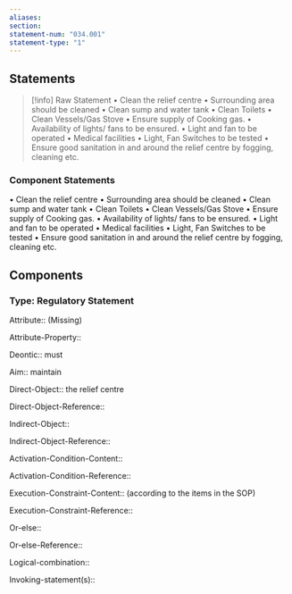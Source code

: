 ```yaml
---
aliases: 
section: 
statement-num: "034.001"
statement-type: "1"
---
```

## Statements 
> [!info] Raw Statement
> • Clean the relief centre 
• Surrounding area should be cleaned 
• Clean sump and water tank 
• Clean Toilets 
• Clean Vessels/Gas Stove 
• Ensure supply of Cooking gas. 
• Availability of lights/ fans to be ensured. 
• Light and fan to be operated 
• Medical facilities 
• Light, Fan Switches to be tested 
• Ensure good sanitation in and around the relief centre by fogging, cleaning etc.  
> 

### Component Statements
• Clean the relief centre 
• Surrounding area should be cleaned 
• Clean sump and water tank 
• Clean Toilets 
• Clean Vessels/Gas Stove 
• Ensure supply of Cooking gas. 
• Availability of lights/ fans to be ensured. 
• Light and fan to be operated 
• Medical facilities 
• Light, Fan Switches to be tested 
• Ensure good sanitation in and around the relief centre by fogging, cleaning etc.  
## Components
### Type: Regulatory Statement
Attribute:: (Missing)

Attribute-Property::


Deontic:: must


Aim:: maintain


Direct-Object:: the relief centre

Direct-Object-Reference:: 


Indirect-Object::

Indirect-Object-Reference:: 


Activation-Condition-Content::

Activation-Condition-Reference:: 


Execution-Constraint-Content:: (according to the items in the SOP)

Execution-Constraint-Reference:: 


Or-else::

Or-else-Reference:: 


Logical-combination::


Invoking-statement(s)::
